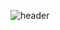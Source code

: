 ![header](https://capsule-render.vercel.app/api?type=waving&color=gradient&height=120&animation=fadeIn&section=footer&text=✨🎨💻✏&fontAlign=70)
